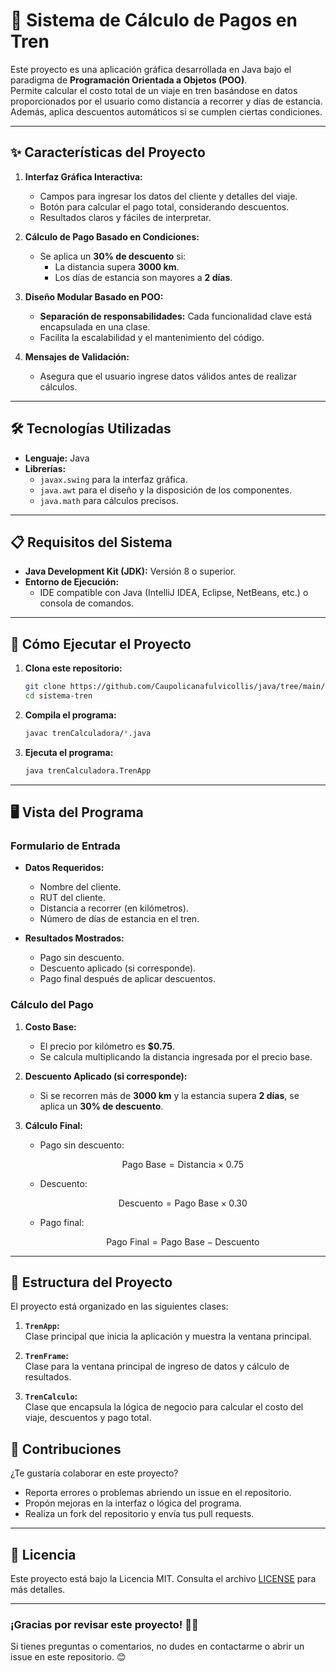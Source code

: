 # 🚆 **Sistema de Cálculo de Pagos en Tren**

Este proyecto es una aplicación gráfica desarrollada en Java bajo el paradigma de **Programación Orientada a Objetos (POO)**.  
Permite calcular el costo total de un viaje en tren basándose en datos proporcionados por el usuario como distancia a recorrer y días de estancia. Además, aplica descuentos automáticos si se cumplen ciertas condiciones.

---

## ✨ **Características del Proyecto**

1. **Interfaz Gráfica Interactiva:**  
   - Campos para ingresar los datos del cliente y detalles del viaje.
   - Botón para calcular el pago total, considerando descuentos.
   - Resultados claros y fáciles de interpretar.

2. **Cálculo de Pago Basado en Condiciones:**  
   - Se aplica un **30% de descuento** si:
     - La distancia supera **3000 km**.
     - Los días de estancia son mayores a **2 días**.

3. **Diseño Modular Basado en POO:**  
   - **Separación de responsabilidades:** Cada funcionalidad clave está encapsulada en una clase.
   - Facilita la escalabilidad y el mantenimiento del código.

4. **Mensajes de Validación:**  
   - Asegura que el usuario ingrese datos válidos antes de realizar cálculos.

---

## 🛠️ **Tecnologías Utilizadas**

- **Lenguaje:** Java  
- **Librerías:**
  - `javax.swing` para la interfaz gráfica.
  - `java.awt` para el diseño y la disposición de los componentes.
  - `java.math` para cálculos precisos.

---

## 📋 **Requisitos del Sistema**

- **Java Development Kit (JDK):** Versión 8 o superior.  
- **Entorno de Ejecución:**  
  - IDE compatible con Java (IntelliJ IDEA, Eclipse, NetBeans, etc.) o consola de comandos.

---

## 🚀 **Cómo Ejecutar el Proyecto**

1. **Clona este repositorio:**
   ```bash
   git clone https://github.com/Caupolicanafulvicollis/java/tree/main/calculadoraFinanciera.git
   cd sistema-tren
   ```

2. **Compila el programa:**
   ```bash
   javac trenCalculadora/*.java
   ```

3. **Ejecuta el programa:**
   ```bash
   java trenCalculadora.TrenApp
   ```

---

## 🖥️ **Vista del Programa**

### **Formulario de Entrada**
- **Datos Requeridos:**
  - Nombre del cliente.
  - RUT del cliente.
  - Distancia a recorrer (en kilómetros).
  - Número de días de estancia en el tren.

- **Resultados Mostrados:**
  - Pago sin descuento.
  - Descuento aplicado (si corresponde).
  - Pago final después de aplicar descuentos.

### **Cálculo del Pago**

1. **Costo Base:**
   - El precio por kilómetro es **$0.75**.
   - Se calcula multiplicando la distancia ingresada por el precio base.

2. **Descuento Aplicado (si corresponde):**
   - Si se recorren más de **3000 km** y la estancia supera **2 días**, se aplica un **30% de descuento**.

3. **Cálculo Final:**
   - Pago sin descuento:

     $$\text{Pago Base} = \text{Distancia} \times 0.75$$

   - Descuento:

     $$\text{Descuento} = \text{Pago Base} \times 0.30$$

   - Pago final:

     $$\text{Pago Final} = \text{Pago Base} - \text{Descuento}$$


---

## 📖 **Estructura del Proyecto**

El proyecto está organizado en las siguientes clases:

1. **`TrenApp`:**  
   Clase principal que inicia la aplicación y muestra la ventana principal.  

2. **`TrenFrame`:**  
   Clase para la ventana principal de ingreso de datos y cálculo de resultados.  

3. **`TrenCalculo`:**  
   Clase que encapsula la lógica de negocio para calcular el costo del viaje, descuentos y pago total.  

## 👥 **Contribuciones**

¿Te gustaría colaborar en este proyecto?  
- Reporta errores o problemas abriendo un issue en el repositorio.  
- Propón mejoras en la interfaz o lógica del programa.  
- Realiza un fork del repositorio y envía tus pull requests.

---

## 📝 **Licencia**

Este proyecto está bajo la Licencia MIT. Consulta el archivo [LICENSE](LICENSE) para más detalles.

---

### **¡Gracias por revisar este proyecto! 🚂✨**

Si tienes preguntas o comentarios, no dudes en contactarme o abrir un issue en este repositorio. 😊